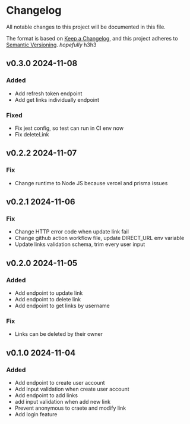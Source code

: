 # Changelog

All notable changes to this project will be documented in this file.

The format is based on [Keep a Changelog](https://keepachangelog.com/en/1.1.0/),
and this project adheres to [Semantic Versioning](https://semver.org/spec/v2.0.0.html). _hopefully_ h3h3

## v0.3.0 2024-11-08

### Added

- Add refresh token endpoint
- Add get links individually endpoint

### Fixed

- Fix jest config, so test can run in CI env now
- Fix deleteLink

## v0.2.2 2024-11-07

### Fix

- Change runtime to Node JS because vercel and prisma issues

## v0.2.1 2024-11-06

### Fix

- Change HTTP error code when update link fail
- Change github action workflow file, update DIRECT_URL env variable
- Update links validation schema, trim every user input

## v0.2.0 2024-11-05

### Added

- Add endpoint to update link
- Add endpoint to delete link
- Add endpoint to get links by username

### Fix

- Links can be deleted by their owner

## v0.1.0 2024-11-04

### Added

- Add endpoint to create user account
- Add input validation when create user account
- Add endpoint to add links
- add input validation when add new link
- Prevent anonymous to craete and modify link
- Add login feature
